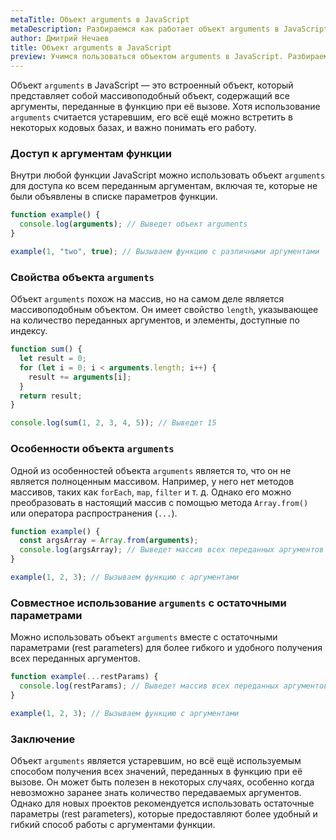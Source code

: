 ```yaml
---
metaTitle: Объект arguments в JavaScript
metaDescription: Разбираемся как работает объект arguments в JavaScript
author: Дмитрий Нечаев
title: Объект arguments в JavaScript
preview: Учимся пользоваться объектом arguments в JavaScript. Разбираем примеры использования
---
```


Объект `arguments` в JavaScript — это встроенный объект, который представляет собой массивоподобный объект, содержащий все аргументы, переданные в функцию при её вызове. Хотя использование `arguments` считается устаревшим, его всё ещё можно встретить в некоторых кодовых базах, и важно понимать его работу.

### Доступ к аргументам функции

Внутри любой функции JavaScript можно использовать объект `arguments` для доступа ко всем переданным аргументам, включая те, которые не были объявлены в списке параметров функции.

```jsx
function example() {
  console.log(arguments); // Выведет объект arguments
}

example(1, "two", true); // Вызываем функцию с различными аргументами

```

### Свойства объекта `arguments`

Объект `arguments` похож на массив, но на самом деле является массивоподобным объектом. Он имеет свойство `length`, указывающее на количество переданных аргументов, и элементы, доступные по индексу.

```jsx
function sum() {
  let result = 0;
  for (let i = 0; i < arguments.length; i++) {
    result += arguments[i];
  }
  return result;
}

console.log(sum(1, 2, 3, 4, 5)); // Выведет 15

```

### Особенности объекта `arguments`

Одной из особенностей объекта `arguments` является то, что он не является полноценным массивом. Например, у него нет методов массивов, таких как `forEach`, `map`, `filter` и т. д. Однако его можно преобразовать в настоящий массив с помощью метода `Array.from()` или оператора распространения (`...`).

```jsx
function example() {
  const argsArray = Array.from(arguments);
  console.log(argsArray); // Выведет массив всех переданных аргументов
}

example(1, 2, 3); // Вызываем функцию с аргументами

```

### Совместное использование `arguments` с остаточными параметрами

Можно использовать объект `arguments` вместе с остаточными параметрами (rest parameters) для более гибкого и удобного получения всех переданных аргументов.

```jsx
function example(...restParams) {
  console.log(restParams); // Выведет массив всех переданных аргументов
}

example(1, 2, 3); // Вызываем функцию с аргументами

```

### Заключение

Объект `arguments` является устаревшим, но всё ещё используемым способом получения всех значений, переданных в функцию при её вызове. Он может быть полезен в некоторых случаях, особенно когда невозможно заранее знать количество передаваемых аргументов. Однако для новых проектов рекомендуется использовать остаточные параметры (rest parameters), которые предоставляют более удобный и гибкий способ работы с аргументами функции.